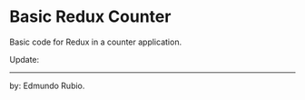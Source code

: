 # Basic Redux Counter 

Basic code for Redux in a counter application.

Update: 



--------------------------------
by: Edmundo Rubio.